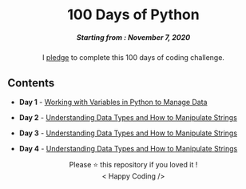 <h1 align="center"> 
100 Days of Python
</h1>
<h5 align="center">
Starting from : November 7, 2020
</h5>

<p align="center">
I <a href="https://raw.githubusercontent.com/ashutoshkrris/100-Days-of-Python/master/Course-Pledge.jpg">pledge</a> to complete this 100 days of coding challenge.
</p>

## Contents

* <b>Day 1</b> - [Working with Variables in Python to Manage Data](https://github.com/ashutoshkrris/100-Days-of-Python/tree/master/Day%201)

* <b>Day 2</b> - [Understanding Data Types and How to Manipulate Strings](https://github.com/ashutoshkrris/100-Days-of-Python/tree/master/Day%202)

* <b>Day 3</b> - [Understanding Data Types and How to Manipulate Strings](https://github.com/ashutoshkrris/100-Days-of-Python/tree/master/Day%203)

* <b>Day 4</b> - [Understanding Data Types and How to Manipulate Strings](https://github.com/ashutoshkrris/100-Days-of-Python/tree/master/Day%204)


<p align="center">
Please ⭐ this repository if you loved it !
<br>
< Happy Coding />
</p>
